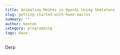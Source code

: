 ```yaml
---
title: Animating Meshes in OpenGL Using Skeletons
slug: getting-started-with-haxe-macros
summary: ""
author: kenton
category: programming
tags: Haxe
---
```


Derp